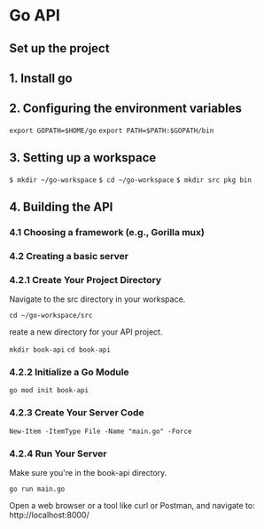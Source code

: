 # Go API

## Set up the project 

## 1. Install go
## 2. Configuring the environment variables

`export GOPATH=$HOME/go`
`export PATH=$PATH:$GOPATH/bin`

## 3. Setting up a workspace

`$ mkdir ~/go-workspace`
`$ cd ~/go-workspace`
`$ mkdir src pkg bin`

## 4. Building the API

### 4.1 Choosing a framework (e.g., Gorilla mux)

### 4.2 Creating a basic server

### 4.2.1 Create Your Project Directory

Navigate to the src directory in your workspace.

`cd ~/go-workspace/src`

reate a new directory for your API project.

`mkdir book-api`
`cd book-api`

### 4.2.2 Initialize a Go Module

`go mod init book-api`


### 4.2.3 Create Your Server Code

`New-Item -ItemType File -Name "main.go" -Force`

### 4.2.4 Run Your Server

Make sure you're in the book-api directory.

`go run main.go`

Open a web browser or a tool like curl or Postman, and navigate to: http://localhost:8000/